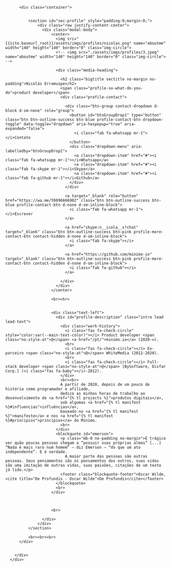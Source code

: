 <div>
        <div class="hero profile no-padding">
          <div class="hero-background"></div>

          <div class="container">


              <section id="sec-profile" style="padding:0;margin:0;">
                  <div class="row justify-content-center">
                    <div class="modal-body">
                        <center>
                          <img src="{{site.baseurl_root}}/assets/imgs/profiles/nicolas.png" name="aboutme" width="140" height="140" border="0" class="img-circle">
                          <!-- <img src="./assets/imgs/profiles/3.jpeg" name="aboutme" width="140" height="140" border="0" class="img-circle"> -->

                          <div class="media-heading">

                            <h2 class="bigtitle sectitle no-margin no-padding">Nicolás Erramuspe</h2>
                            <span class="profile-so-what-do-you-do">product developer</span>
                            <div class="profile-contact">

                              <div class="btn-group contact-dropdown d-block d-sm-none" role="group">
                                <button id="btnGroupDrop1" type="button" class="btn btn-outline-success btn-blue profile-contact-btn dropdown-toggle" data-toggle="dropdown" aria-haspopup="true" aria-expanded="false">
                                  <i class="fab fa-whatsapp mr-1"></i>Contato
                                </button>
                                <div class="dropdown-menu" aria-labelledby="btnGroupDrop1">
                                  <a class="dropdown-item" href="#"><i class="fab fa-whatsapp mr-1"></i>Whatsapp</a>
                                  <a class="dropdown-item" href="#"><i class="fab fa-skype mr-1"></i>Skype</a>
                                  <a class="dropdown-item" href="#"><i class="fab fa-github mr-1"></i>Github</a>
                                </div>
                              </div>

                              <a target="_blank" role="button" href="https://wa.me/59896666902" class="btn btn-outline-success btn-blue profile-contact-btn d-none d-sm-inline-block">
                                <i class="fab fa-whatsapp mr-1"></i>Escrever
                              </a>

                              <a href="skype:n__icola__s?chat" target="_blank" class="btn btn-outline-success btn-pink profile-more-contact-btn contact-hidden d-none d-sm-inline-block">
                                <i class="fab fa-skype"></i>
                              </a>

                              <a href="https://github.com/minimo-io" target="_blank" class="btn btn-outline-success btn-pink profile-more-contact-btn contact-hidden d-none d-sm-inline-block">
                                <i class="fab fa-github"></i>
                              </a>

                            </div>
                          </div>
                        </center>

                        <br><hr>


                        <div class="text-left">
                          <div id="profile-description" class="intro lead lead-text">
                            <div class="work-history">
                              <i class="fas fa-check-circle" style="color:var(--main-text-color)"></i> Product developer <span class="no-style-at">@</span> <a href="/pt/">minimo.io</a> (2020-∞).
                              <br>
                              <i class="fas fa-check-circle"></i> Ex-parceiro <span class="no-style-at">@</span> WhiteMedia (2012-2020).
                              <br>
                              <i class="fas fa-check-circle"></i> Full-stack developer <span class="no-style-at">@</span> [BySoftware, Disfar Corp.] (<i class="fas fa-baby"></i>-2012).
                            </div>
                            <br><br>
                            A partir de 2020, depois de um pouco de história como programador e afiliado,
                            dedico as minhas horas de trabalho ao desenvolvimento de <a href="{% tl projects %}">produtos digitais</a>,
                            sob algumas <a href="{% tl manifest %}#influencias">influências</a>,
                            baseado no <a href="{% tl manifest %}">manifesto</a> e nos <a href="{% tl manifest %}#principios">princípios</a> do Mínimo.
                            <br>
                          </div>
                          <blockquote id="emerson">
                            <p class="mb-0 no-padding no-margin">É trágico ver quão poucas pessoas chegam a “possuir suas próprias almas” [...] “Nada é mais raro num homem” – diz Emerson – “do que um ato independente”. E é verdade.
                              A maior parte das pessoas são outras pessoas. Seus pensamentos são os pensamentos dos outros, suas vidas são uma imitação de outras vidas, suas paixões, citações de um texto já lido.</p>
                            <footer class="blockquote-footer">Oscar Wilde, <cite title="De Profundis - Oscar Wilde">De Profundis</cite></footer>
                          </blockquote>
                          <br>
                        </div>



                        <br>

                    </div>
                  </div>
              </section>

              <br><br><br>
          </div>


        </div>
      </div>
